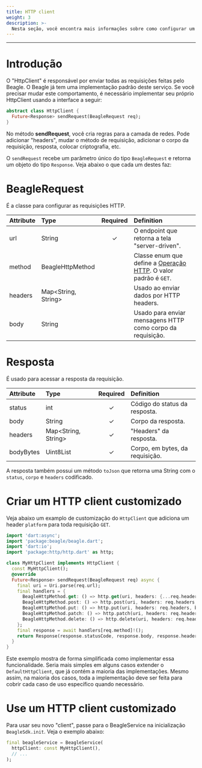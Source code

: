 ```yaml
---
title: HTTP client
weight: 3
description: >-
  Nesta seção, você encontra mais informações sobre como configurar um cliente HTTP no Beagle Flutter.
---
```


---

# Introdução
O "HttpClient" é responsável por enviar todas as requisições feitas pelo Beagle. O Beagle já tem uma implementação padrão deste serviço. Se você precisar mudar este comportamento, é necessário implementar seu próprio HttpClient usando a interface a seguir:

```dart
abstract class HttpClient {
  Future<Response> sendRequest(BeagleRequest req);
}
```

No método **sendRequest**, você cria regras para a camada de redes. Pode adicionar "headers", mudar o método de requisição, adicionar o corpo da requisição, resposta, colocar criptografia, etc.

O `sendRequest` recebe um parâmetro único do tipo `BeagleRequest` e retorna um objeto do tipo `Response`. Veja abaixo o que cada um destes faz:

# BeagleRequest
É a classe para configurar as requisições HTTP.

| **Attribute** | **Type** | **Required** | **Definition** |
| :--- | :--- | :---: | :--- |
| url | String  | ✓ | O endpoint que retorna a tela "server-driven". |
| method | BeagleHttpMethod | | Classe enum que define a [Operação HTTP](https://www.restapitutorial.com/lessons/httpmethods.html). O valor padrão é `GET`. |
| headers | Map<String, String> | | Usado ao enviar dados por HTTP headers. |
| body | String | | Usado para enviar mensagens HTTP como corpo da requisição. |

# Resposta
É usado para acessar a resposta da requisição.

| **Attribute** | **Type** | **Required** | **Definition** |
| :--- | :--- | :---: | :--- |
| status | int  | ✓ | Código do status da resposta. |
| body | String | ✓ | Corpo da resposta. |
| headers | Map<String, String> | ✓ | "Headers" da resposta. |
| bodyBytes | Uint8List | ✓ | Corpo, em bytes, da requisição. |

A resposta também possui um método `toJson` que retorna uma String com o `status`, `corpo` e `headers` codificado.

# Criar um HTTP client customizado
Veja abaixo um examplo de customização do `HttpClient` que adiciona um header `platform` para toda requisição `GET`.

```dart
import 'dart:async';
import 'package:beagle/beagle.dart';
import 'dart:io';
import 'package:http/http.dart' as http;

class MyHttpClient implements HttpClient {
  const MyHttpClient();
  @override
  Future<Response> sendRequest(BeagleRequest req) async {
    final uri = Uri.parse(req.url);
    final handlers = {
      BeagleHttpMethod.get: () => http.get(uri, headers: {...req.headers, 'platform': Platform.operatingSystem}),
      BeagleHttpMethod.post: () => http.post(uri, headers: req.headers, body: req.body),
      BeagleHttpMethod.put: () => http.put(uri, headers: req.headers, body: req.body),
      BeagleHttpMethod.patch: () => http.patch(uri, headers: req.headers, body: req.body),
      BeagleHttpMethod.delete: () => http.delete(uri, headers: req.headers),
    };
    final response = await handlers[req.method]!();
    return Response(response.statusCode, response.body, response.headers, response.bodyBytes);
  }
}
```
Este exemplo mostra de forma simplificada como implementar essa funcionalidade. Seria mais simples em alguns casos extender o `DefaultHttpClient`, que já contém a maioria das implementações. Mesmo assim, na maioria dos casos, toda a implementação deve ser feita para cobrir cada caso de uso específico quando necessário.

# Use um HTTP client customizado
Para usar seu novo "client", passe para o BeagleService na inicialização `BeagleSdk.init`. Veja o exemplo abaixo:

```dart
final beagleService = BeagleService(
  httpClient: const MyHttpClient(),
  // ...
);
```
